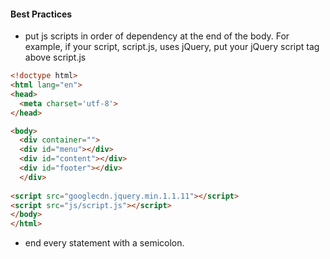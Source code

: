 #### Best Practices

+ put js scripts in order of dependency at the end of the body. For example, if your script, script.js, uses jQuery, put your
jQuery script tag above script.js
```html
<!doctype html>
<html lang="en">
<head>
  <meta charset='utf-8'>
</head>

<body>
  <div container="">
  <div id="menu"></div>
  <div id="content"></div>
  <div id="footer"></div>
  </div>
  
<script src="googlecdn.jquery.min.1.1.11"></script>
<script src="js/script.js"></script>
</body>
</html>

```

+ end every statement with a semicolon.

